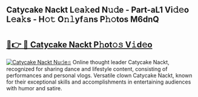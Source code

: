 ## Catycake Nackt L𝚎a𝚔ed N𝚞𝚍e - Part-aL1 Vi𝚍𝚎o L𝚎a𝚔s - H𝚘𝚝 O𝚗𝚕yf𝚊ns P𝚑𝚘tos M6dnQ

# <h2><a href="http://kf0obg.oniu.top/?m=Catycake+Nackt">🔗👉 🔴 Catycake Nackt P𝚑ot𝚘𝚜 V𝚒d𝚎o</a></h2>

[![Catycake Nackt Nu𝚍e𝚜](https://i.imgur.com/0qMVB7G.gif)](http://kf0obg.oniu.top/?m=Catycake+Nackt)
Online thought leader Catycake Nackt, recognized for sharing dance and lifestyle content, consisting of performances and personal vlogs. Versatile clown Catycake Nackt, known for their exceptional skills and accomplishments in entertaining audiences with humor and satire.  
